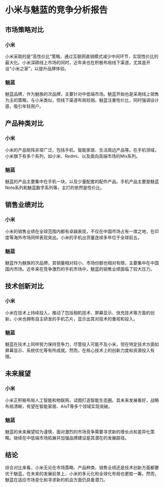 # 小米与魅蓝的竞争分析报告

## 市场策略对比

### 小米
小米采取的是“高性价比”策略，通过互联网直销模式减少中间环节，实现性价比的最大化。小米深耕线上市场的同时，近年来也在积极布局线下渠道，尤其是开设“小米之家”，以提升品牌体验。

### 魅蓝
魅蓝品牌，作为魅族的次品牌，主要针对中低端市场。魅蓝开始也是采用线上销售为主的策略，与小米类似，但线下渠道布局较弱。魅蓝注重性价比，同时强调设计感，吸引年轻用户。

## 产品种类对比

### 小米
小米的产品矩阵非常广泛，包括手机、智能家居、生活周边产品等。在手机领域，小米旗下有多个系列，如小米、Redmi、以及面向高端市场的Mix系列。

### 魅蓝
魅蓝的产品主要集中在手机一块，以及少量配套的配件产品。手机产品主要是魅蓝Note系列和魅蓝数字系列等，主打的依然是性价比。

## 销售业绩对比

### 小米
小米的销售业绩在全球范围内都有卓越表现，不仅在中国市场占有一席之地，在印度等海外市场同样表现突出。小米的手机出货量连续多年位于全球前五。

### 魅蓝
魅蓝作为魅族的次品牌，其销量相对较小，市场份额也相对有限，主要集中在中国国内市场。近年来在竞争激烈的手机市场中，魅蓝的销售业绩面临了较大压力。

## 技术创新对比

### 小米
小米在技术上持续投入，推动了包括相机技术、屏幕显示、快充技术等方面的创新。小米也拥有自主研发的手机芯片，显示出其对技术的重视和投入。

### 魅蓝
魅蓝在技术上同样努力保持竞争力，尽管投入可能不及小米，但在特定技术方面如屏幕显示、系统优化等有所成就。然而，在核心技术上的创新力度和资源投入有限。

## 未来展望

### 小米
小米正积极布局人工智能和物联网，试图打造智能生态圈。其未来发展看好，战略布局清晰，有望在智能家居、AIoT等多个领域实现突破。

### 魅蓝
魅蓝的未来展望较为谨慎，面对激烈的市场竞争需要寻求新的增长点和差异化策略。继续在中低端市场拓展并加强品牌建设是其潜在的发展路径。

## 结论
综合对比来看，小米无论在市场策略、产品种类、销售业绩还是技术创新方面都要优于魅蓝。在未来的发展前景上，小米的多元化和全球化布局也更胜一筹。然而，魅蓝在适应市场变化和寻求新的机会方面仍具备潜力。